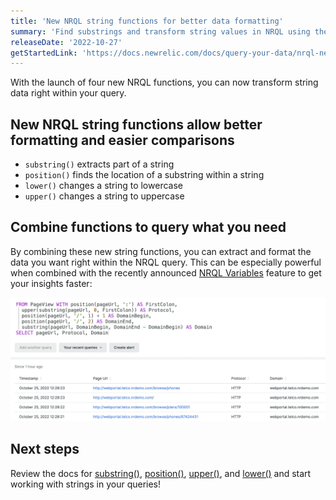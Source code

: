 ```yaml
---
title: 'New NRQL string functions for better data formatting' 
summary: 'Find substrings and transform string values in NRQL using these handy string functions' 
releaseDate: '2022-10-27' 
getStartedLink: 'https://docs.newrelic.com/docs/query-your-data/nrql-new-relic-query-language/get-started/nrql-syntax-clauses-functions' 
---
```

With the launch of four new NRQL functions, you can now transform string data right within your query.

## New NRQL string functions allow better formatting and easier comparisons

* `substring()` extracts part of a string
* `position()` finds the location of a substring within a string
* `lower()` changes a string to lowercase
* `upper()` changes a string to uppercase

## Combine functions to query what you need

By combining these new string functions, you can extract and format the data you want right within the NRQL query.  This can be especially powerful when combined with the recently announced [NRQL Variables](https://newrelic.com/blog/how-to-relic/nrql-improvements) feature to get your insights faster:


![NRQL with string functions](./images/NRQL-string-functions.png "NRQL with string functions")

## Next steps

Review the docs for [substring()](https://docs.newrelic.com/docs/query-your-data/nrql-new-relic-query-language/get-started/nrql-syntax-clauses-functions/#func-substring), [position()](https://docs.newrelic.com/docs/query-your-data/nrql-new-relic-query-language/get-started/nrql-syntax-clauses-functions/#func-position), [upper()](https://docs.newrelic.com/docs/query-your-data/nrql-new-relic-query-language/get-started/nrql-syntax-clauses-functions/#func-upper), and [lower()](https://docs.newrelic.com/docs/query-your-data/nrql-new-relic-query-language/get-started/nrql-syntax-clauses-functions/#func-lower) and start working with strings in your queries!
